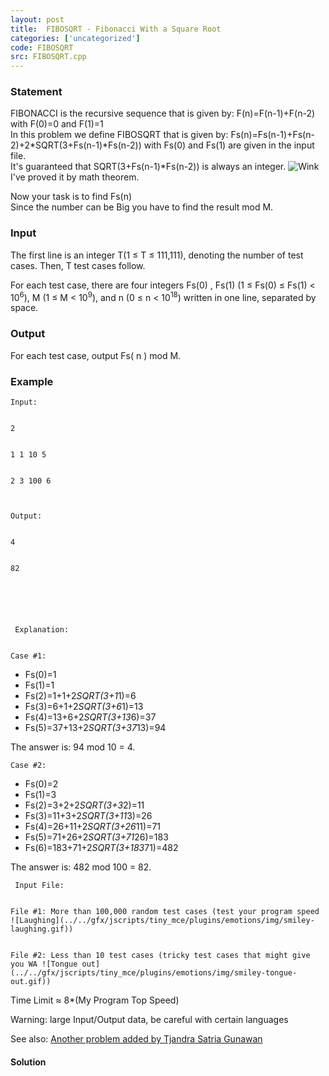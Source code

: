 ```yaml
---
layout: post
title:  FIBOSQRT - Fibonacci With a Square Root
categories: ['uncategorized']
code: FIBOSQRT
src: FIBOSQRT.cpp
---
```


### **Statement**

FIBONACCI is the recursive sequence that is given by: F(n)=F(n-1)+F(n-2) with
F(0)=0 and F(1)=1  
In this problem we define FIBOSQRT that is given by:
Fs(n)=Fs(n-1)+Fs(n-2)+2*SQRT(3+Fs(n-1)*Fs(n-2)) with Fs(0) and Fs(1) are given
in the input file.  
It's guaranteed that SQRT(3+Fs(n-1)*Fs(n-2)) is always an integer.
![Wink](../../gfx/jscripts/tiny_mce/plugins/emotions/img/smiley-wink.gif) I've
proved it by math theorem.

Now your task is to find Fs(n)  
Since the number can be Big you have to find the result mod M.

### Input

The first line is an integer T(1 ≤ T ≤ 111,111), denoting the number of
test cases. Then, T test cases follow.

For each test case, there are four integers Fs(0) , Fs(1) (1 ≤ Fs(0) ≤
Fs(1) < 10<sup>6</sup>), M (1 ≤ M < 10<sup>9</sup>), and n
(0 ≤ n < 10<sup>18</sup>) written in one line, separated by space.

### Output

For each test case, output Fs( n ) mod M.

### Example

    
    
    Input:
    
    
    2
    
    
    1 1 10 5
    
    
    2 3 100 6
    
    Output:
    
    
    4
    
    
    82
    
    
      
    
    
    
     Explanation:
    
    
    Case #1:

  * Fs(0)=1
  * Fs(1)=1
  * Fs(2)=1+1+2*SQRT(3+1*1)=6
  * Fs(3)=6+1+2*SQRT(3+6*1)=13
  * Fs(4)=13+6+2*SQRT(3+13*6)=37
  * Fs(5)=37+13+2*SQRT(3+37*13)=94

The answer is: 94 mod 10 = 4.

    
    
    Case #2:

  * Fs(0)=2
  * Fs(1)=3
  * Fs(2)=3+2+2*SQRT(3+3*2)=11
  * Fs(3)=11+3+2*SQRT(3+11*3)=26
  * Fs(4)=26+11+2*SQRT(3+26*11)=71
  * Fs(5)=71+26+2*SQRT(3+71*26)=183
  * Fs(6)=183+71+2*SQRT(3+183*71)=482

The answer is: 482 mod 100 = 82.

    
    
     Input File:
    
    
    File #1: More than 100,000 random test cases (test your program speed ![Laughing](../../gfx/jscripts/tiny_mce/plugins/emotions/img/smiley-laughing.gif))
    
    
    File #2: Less than 10 test cases (tricky test cases that might give you WA ![Tongue out](../../gfx/jscripts/tiny_mce/plugins/emotions/img/smiley-tongue-out.gif))

Time Limit ≈ 8*(My Program Top Speed)

Warning: large Input/Output data, be careful with certain languages

  


See also: [Another problem added by Tjandra Satria Gunawan](../TJANDRA/
"TJANDRA")



#### **Solution**



